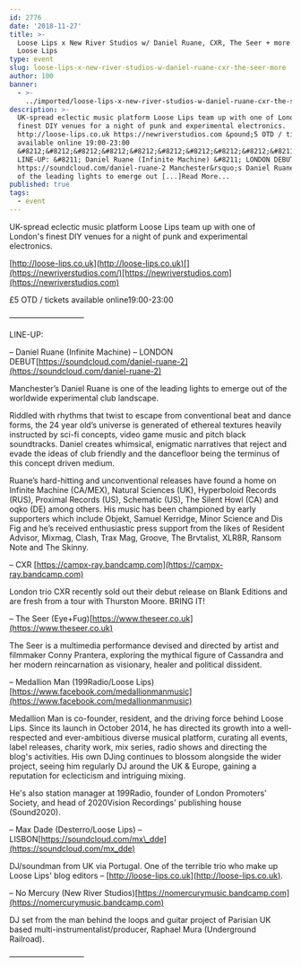 ```yaml
---
id: 2776
date: '2018-11-27'
title: >-
  Loose Lips x New River Studios w/ Daniel Ruane, CXR, The Seer + more... -
  Loose Lips
type: event
slug: loose-lips-x-new-river-studios-w-daniel-ruane-cxr-the-seer-more
author: 100
banner:
  - >-
    ../imported/loose-lips-x-new-river-studios-w-daniel-ruane-cxr-the-seer-more/image2776.jpeg
description: >-
  UK-spread eclectic music platform Loose Lips team up with one of London&#39;s
  finest DIY venues for a night of punk and experimental electronics.
  http://loose-lips.co.uk https://newriverstudios.com &pound;5 OTD / tickets
  available online 19:00-23:00
  &#8212;&#8212;&#8212;&#8212;&#8212;&#8212;&#8212;&#8212;&#8212;&#8211;
  LINE-UP: &#8211; Daniel Ruane (Infinite Machine) &#8211; LONDON DEBUT
  https://soundcloud.com/daniel-ruane-2 Manchester&rsquo;s Daniel Ruane is one
  of the leading lights to emerge out [...]Read More...
published: true
tags:
  - event
---
```

UK-spread eclectic music platform Loose Lips team up with one of London's finest DIY venues for a night of punk and experimental electronics.

[](http://loose-lips.co.uk/)[http://loose-lips.co.uk](http://loose-lips.co.uk)[](https://newriverstudios.com/)[https://newriverstudios.com](https://newriverstudios.com)

£5 OTD / tickets available online19:00-23:00

—————————–

LINE-UP:

– Daniel Ruane (Infinite Machine) – LONDON DEBUT[](https://soundcloud.com/daniel-ruane-2)[https://soundcloud.com/daniel-ruane-2](https://soundcloud.com/daniel-ruane-2)

Manchester’s Daniel Ruane is one of the leading lights to emerge out of the worldwide experimental club landscape.

Riddled with rhythms that twist to escape from conventional beat and dance forms, the 24 year old’s universe is generated of ethereal textures heavily instructed by sci-fi concepts, video game music and pitch black soundtracks. Daniel creates whimsical, enigmatic narratives that reject and evade the ideas of club friendly and the dancefloor being the terminus of this concept driven medium.

Ruane’s hard-hitting and unconventional releases have found a home on Infinite Machine (CA/MEX), Natural Sciences (UK), Hyperboloid Records (RUS), Proximal Records (US), Schematic (US), The Silent Howl (CA) and oqko (DE) among others. His music has been championed by early supporters which include Objekt, Samuel Kerridge, Minor Science and Dis Fig and he’s received enthusiastic press support from the likes of Resident Advisor, Mixmag, Clash, Trax Mag, Groove, The Brvtalist, XLR8R, Ransom Note and The Skinny.

– CXR [](https://campx-ray.bandcamp.com/)[https://campx-ray.bandcamp.com](https://campx-ray.bandcamp.com)

London trio CXR recently sold out their debut release on Blank Editions and are fresh from a tour with Thurston Moore. BRING IT!

– The Seer (Eye+Fug)[](https://www.theseer.co.uk/)[https://www.theseer.co.uk](https://www.theseer.co.uk)

The Seer is a multimedia performance devised and directed by artist and filmmaker Conny Prantera, exploring the mythical figure of Cassandra and her modern reincarnation as visionary, healer and political dissident.

– Medallion Man (199Radio/Loose Lips)[](https://www.facebook.com/medallionmanmusic)[https://www.facebook.com/medallionmanmusic](https://www.facebook.com/medallionmanmusic)

Medallion Man is co-founder, resident, and the driving force behind Loose Lips. Since its launch in October 2014, he has directed its growth into a well-respected and ever-ambitious diverse musical platform, curating all events, label releases, charity work, mix series, radio shows and directing the blog's activities. His own DJing continues to blossom alongside the wider project, seeing him regularly DJ around the UK & Europe, gaining a reputation for eclecticism and intriguing mixing.

He's also station manager at 199Radio, founder of London Promoters' Society, and head of 2020Vision Recordings' publishing house (Sound2020).

– Max Dade (Desterro/Loose Lips) – LISBON[](https://soundcloud.com/mx_dde)[https://soundcloud.com/mx\_dde](https://soundcloud.com/mx_dde)

DJ/soundman from UK via Portugal. One of the terrible trio who make up Loose Lips' blog editors – [](http://loose-lips.co.uk/)[http://loose-lips.co.uk](http://loose-lips.co.uk).

– No Mercury (New River Studios)[](https://nomercurymusic.bandcamp.com/)[https://nomercurymusic.bandcamp.com](https://nomercurymusic.bandcamp.com)

DJ set from the man behind the loops and guitar project of Parisian UK based multi-instrumentalist/producer, Raphael Mura (Underground Railroad).

—————————–